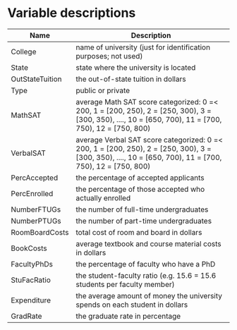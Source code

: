 # Variable descriptions

| Name            | Description                                                                                                                                                |
|-----------------|------------------------------------------------------------------------------------------------------------------------------------------------------------|
| College         | name of university (just for identification purposes; not used)                                                                                            |
| State           | state where the university is located                                                                                                                      |
| OutStateTuition | the out-of-state tuition in dollars                                                                                                                        |
| Type            | public or private                                                                                                                                          |
| MathSAT         | average Math SAT score categorized: 0 =&lt; 200, 1 = [200, 250), 2 = [250, 300), 3 = [300, 350), ...., 10 = [650, 700), 11 = [700, 750), 12 = [750, 800)   |
| VerbalSAT       | average Verbal SAT score categorized: 0 =&lt; 200, 1 = [200, 250), 2 = [250, 300), 3 = [300, 350), ...., 10 = [650, 700), 11 = [700, 750), 12 = [750, 800) |
| PercAccepted    | the percentage of accepted applicants                                                                                                                      |
| PercEnrolled    | the percentage of those accepted who actually enrolled                                                                                                     |
| NumberFTUGs     | the number of full-time undergraduates                                                                                                                     |
| NumberPTUGs     | the number of part-time undergraduates                                                                                                                     |
| RoomBoardCosts  | total cost of room and board in dollars                                                                                                                    |
| BookCosts       | average textbook and course material costs in dollars                                                                                                      |
| FacultyPhDs     | the percentage of faculty who have a PhD                                                                                                                   |
| StuFacRatio     | the student-faculty ratio (e.g. 15.6 = 15.6 students per faculty member)                                                                                   |
| Expenditure     | the average amount of money the university spends on each student in dollars                                                                               |
| GradRate        | the graduate rate in percentage                                                                                                                            |